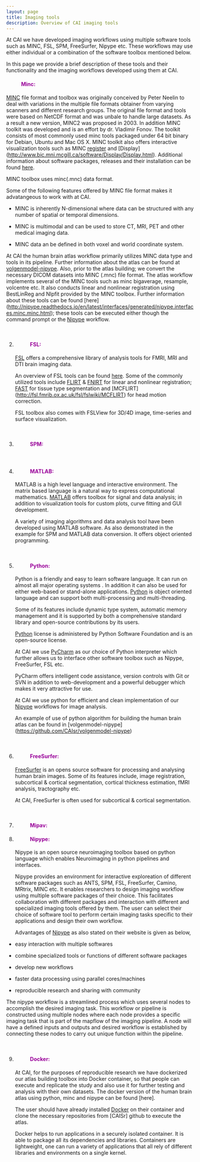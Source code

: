 ```yaml
---
layout: page
title: Imaging tools  
description: Overview of CAI imaging tools
---
```


At CAI we have developed imaging workflows using multiple software tools such as MINC, FSL, SPM, FreeSurfer, Nipype etc.
These workflows may use either individual or a combination of the software toolbox mentioned below. 

In this page we provide a brief description of these tools and their functionality and the imaging workflows developed using them at CAI.

<dl>
<dd> <h4 style="color:#990099;"> Minc: </h4> </dd>
</dl>
   
[MINC](http://www.bic.mni.mcgill.ca/ServicesSoftware/MINC) file format and toolbox was originally conceived by
Peter Neelin to deal with variations in the multiple file formats obtainer from varying scanners and different research groups.
The original file format and tools were based on NetCDF format and was unbale to handle large datasets. As a result a new version,
MINC2 was proposed in 2003. In addition MINC toolkit was developed and is an effort by dr. Vladimir Fonov. The toolkit consists of 
most commonly used minc tools packaged under 64 bit binary for Debian, Ubuntu and Mac OS X. MINC toolkit also offers interactive
visualization tools such as MINC [register](http://www.bic.mni.mcgill.ca/software/register/register.html) and [Display]
(http://www.bic.mni.mcgill.ca/software/Display/Display.html). Additional information about software packages, releases and their 
installation can be found [here](http://bic-mni.github.io/#notes-about-versions). 
    
MINC toolbox uses minc(.mnc) data format.
    
Some of the following features offered by MINC file format makes it advatangeous to work with at CAI.
    
* MINC is inherently N-dimensional where data can be structured with any number of spatial or temporal dimensions.
    
* MINC is multimodal and can be used to store CT, MRI, PET and other medical imaging data.
    
* MINC data an be defined in both voxel and world coordinate system.
   
At CAI the human brain atlas workflow primarily utilizes MINC data type and tools in its pipeline. Further information about the 
atlas can be found at [volgenmodel-nipype](https://github.com/CAIsr/volgenmodel-nipype). Also, prior to the atlas building; 
we convert the necessary DICOM datasets into MINC (.mnc) file format. The atlas workflow implements several of the MINC tools
such as minc bigaverage, resample, volcentre etc. It also conducts linear and nonlinear registration using BestLinReg and Nlpfit
provided by the MINC toolbox. Further information about these tools can be found [here]
(http://nipype.readthedocs.io/en/latest/interfaces/generated/nipype.interfaces.minc.minc.html); these tools can be executed 
either though the command prompt or the [Nipype](http://nipype.readthedocs.io/en/latest/) workflow.
    
<dl>
<dd> <br> </dd>
</dl>

2. <dl>
   <dd> <h4 style="color:#990099;"> FSL: </h4> </dd>
   </dl>
   
   [FSL](http://fsl.fmrib.ox.ac.uk/fsl/fslwiki/) offers a comprehensive library of analysis tools for FMRI, MRI and DTI brain
   imaging data.
   
   An overview of FSL tools can be found [here](http://fsl.fmrib.ox.ac.uk/fsl/fslwiki/FslOverview). Some of the commonly utilized
   tools include [FLIRT](http://fsl.fmrib.ox.ac.uk/fsl/fslwiki/FLIRT) & [FNIRT](http://fsl.fmrib.ox.ac.uk/fsl/fslwiki/FNIRT) for linear
   and nonlinear registration; [FAST](http://fsl.fmrib.ox.ac.uk/fsl/fslwiki/FAST) for tissue type segmentation and [MCFLIRT]
   (http://fsl.fmrib.ox.ac.uk/fsl/fslwiki/MCFLIRT) for head motion correction.
  
   FSL toolbox also comes with FSLView for 3D/4D image, time-series and surface visualization.
   
<dl>
<dd> <br> </dd>
</dl>  

3. <dl>
   <dd> <h4 style="color:#990099;"> SPM: </h4> </dd>
   </dl>

<dl>
<dd> <br> </dd>
</dl>

4. <dl>
   <dd> <h4 style="color:#990099;"> MATLAB: </h4> </dd>
   </dl>
   
   MATLAB is a high level language and interactive environment. The matrix based language is a natural way to express computational
   mathematics. [MATLAB](https://au.mathworks.com/products/matlab/features.html#matlab_is_designed_for_engineers_and_scientists)
   offers toolbox for signal and data analysis; in addition to visualization tools for custom plots, curve fitting and GUI development.
   
   A variety of imaging algorithms and data analysis tool have been developed using MATLAB software. As also 
   demonstrated in the example for SPM and MATLAB data conversion. It offers object oriented programming.
  
<dl>
<dd> <br> </dd>
</dl>

5. <dl>
   <dd> <h4 style="color:#990099;"> Python: </h4> </dd>
   </dl>
   
   Python is a friendly and easy to learn software language. It can run on almost all major operating systems
   . In addition it can also be used for either web-based or stand-alone applications. [Python](https://ww.python.org/)
   is object oriented language and can support both multi-processing and multi-threading.
   
   Some of its features include dynamic type system, automatic memory management and it is supported by both a comprehensive
   standard library and open-source contributions by its users.
   
   [Python](https://ww.python.org/) license is administered by Python Software Foundation and is an open-source license.
   
   At CAI we use [PyCharm](https://www.jetbrains.com/pycharm/) as our choice of Python interpreter which further allows us to interface
   other software toolbox such as Nipype, FreeSurfer, FSL etc.
   
   PyCharm offers intelligent code assistance, version controls with Git or SVN in addition to web-development and a powerful debugger
   which makes it very attractive for use. 
   
   At CAI we use python for efficient and clean implementation of our [Nipype](http://nipype.readthedocs.io/en/latest/) workflows for
   image analysis.
   
   An example of use of python algorithm for building the human brain atlas can be found in [volgenmodel-nipype]
   (https://github.com/CAIsr/volgenmodel-nipype)
   
<dl>
<dd> <br> </dd>
</dl> 

6. <dl>
   <dd> <h4 style="color:#990099;"> FreeSurfer: </h4> </dd>
   </dl>
   
   [FreeSurfer](http://freesurfer.net/) is an opens source software for processing and analysing human brain images. 
   Some of its features include, image registration, subcortical & cortical segmentation, cortical thickness estimation, fMRI analysis,
   tractography etc.
  
   At CAI, FreeSurfer is often used for subcortical & cortical segmentation.
   
<dl>
<dd> <br> </dd>
</dl>

7. <dl>
   <dd> <h4 style="color:#990099;"> Mipav: </h4> </dd>
   </dl>
   
8. <dl>
   <dd> <h4 style="color:#990099;"> Nipype: </h4> </dd>
   </dl>
   
   Nipype is an open source neuroimaging toolbox based on python language which enables Neuroimaging
   in python pipelines and interfaces. 
  
   Nipype provides an environment for interactive exploreation of different software packages such as 
   ANTS, SPM, FSL, FreeSurfer, Camino, MRtrix, MINC etc. It enables researchers to design imaging workflow 
   using multiple software packages of their choice. This facilitates collaboration with different packages
   and interaction with different and specialized imaging tools offered by them. The user can select their
   choice of software tool to perform certain imaging tasks specific to their applications and design their 
   own workflow. 
   
   Advantages of [Nipype](http://nipy.org/nipype/0.10.0/) as also stated on their website is given as below,
  
  * easy interaction with multiple softwares
  
  * combine specialized tools or functions of different software packages
  
  * develop new workflows
  
  * faster data processing using parallel cores/machines
  
  * reproducible research and sharing with community
  
  The nipype workflow is a streamlined process which uses several nodes to accomplish the desired 
  imaging task. This workflow or pipeline is constructed using multiple nodes where each node provides a 
  specific imaging task that is part of the mapflow of the imaging pipeline. A node will have a defined
  inputs and outputs and desired workflow is established by connecting these nodes to carry out unique 
  function within the pipeline.
  
<dl>
<dd> <br> </dd>
</dl> 

9. <dl>
   <dd> <h4 style="color:#990099;"> Docker: </h4> </dd>
   </dl>
   
   At CAI, for the purposes of reproducible research we have dockerized our atlas building toolbox into
   Docker container, so that people can execute and replicate the study and also use it for further 
   testing and analysis with their own datasets. The docker version of the human brain atlas using python,
   minc and nipype can be found [here].
  
   The user should have already installed [Docker](https://docs.docker.com/) on their container and clone the necessary repositories
   from [CAISr] github to execute the atlas.
  
   Docker helps to run applications in a securely isolated container. It is able to package all its
   dependencies and libraries. Containers are lightweight, one can run a variety of applications 
   that all rely of different libraries and environments on a single kernel. 




